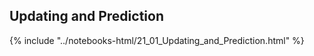 Updating and Prediction
------

{% include "../notebooks-html/21_01_Updating_and_Prediction.html" %}
